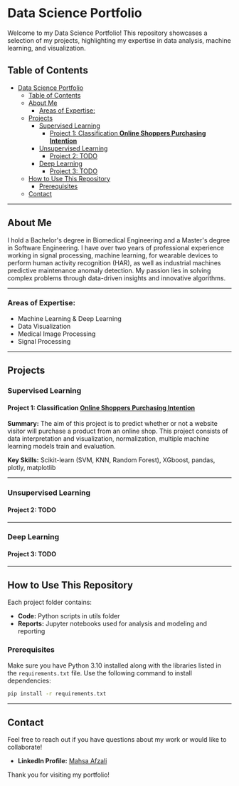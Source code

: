 # Data Science Portfolio

Welcome to my Data Science Portfolio! This repository showcases a selection of my projects, highlighting my expertise in data analysis, machine learning, and visualization.

## Table of Contents
- [Data Science Portfolio](#data-science-portfolio)
  - [Table of Contents](#table-of-contents)
  - [About Me](#about-me)
    - [Areas of Expertise:](#areas-of-expertise)
  - [Projects](#projects)
    - [Supervised Learning](#supervised-learning)
      - [Project 1: Classification **Online Shoppers Purchasing Intention**](#project-1-classification-online-shoppers-purchasing-intention)
    - [Unsupervised Learning](#unsupervised-learning)
      - [Project 2: TODO](#project-2-todo)
    - [Deep Learning](#deep-learning)
      - [Project 3: TODO](#project-3-todo)
  - [How to Use This Repository](#how-to-use-this-repository)
    - [Prerequisites](#prerequisites)
  - [Contact](#contact)

---

## About Me
I hold a Bachelor's degree in Biomedical Engineering and a Master's degree in Software Engineering. I have over two years of professional experience working in signal processing, machine learning, for wearable devices to perform human activity recognition (HAR), as well as industrial machines predictive maintenance anomaly detection. My passion lies in solving complex problems through data-driven insights and innovative algorithms.

---
### Areas of Expertise:
- Machine Learning & Deep Learning
- Data Visualization
- Medical Image Processing
- Signal Processing

---

## Projects

### Supervised Learning

#### Project 1: Classification **[Online Shoppers Purchasing Intention](https://github.com/MahsaAfzali/portfolio_public/tree/main/machine_learning/supervised_learning)**
**Summary:**
The aim of this project is to predict whether or not a website visitor will purchase a product from an online shop. This project consists of data interpretation and visualization, normalization, multiple machine learning models train and evaluation.

**Key Skills:** Scikit-learn (SVM, KNN, Random Forest), XGboost, pandas, plotly, matplotlib

---

### Unsupervised Learning

#### Project 2: TODO
---

### Deep Learning

#### Project 3: TODO

---

## How to Use This Repository
Each project folder contains:
- **Code:** Python scripts in utils folder 
- **Reports:** Jupyter notebooks used for analysis and modeling and reporting 

### Prerequisites
Make sure you have Python 3.10 installed along with the libraries listed in the `requirements.txt` file. Use the following command to install dependencies:
```bash
pip install -r requirements.txt
```
---

## Contact
Feel free to reach out if you have questions about my work or would like to collaborate!

- **LinkedIn Profile:** [Mahsa Afzali](https://www.linkedin.com/in/mahsa-afzali-4709b6101/)

Thank you for visiting my portfolio!